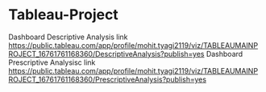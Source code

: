 # Tableau-Project
Dashboard Descriptive Analysis link https://public.tableau.com/app/profile/mohit.tyagi2119/viz/TABLEAUMAINPROJECT_16761761168360/DescriptiveAnalysis?publish=yes 
Dashboard Prescriptive Analysisc link https://public.tableau.com/app/profile/mohit.tyagi2119/viz/TABLEAUMAINPROJECT_16761761168360/PrescriptiveAnalysis?publish=yes
